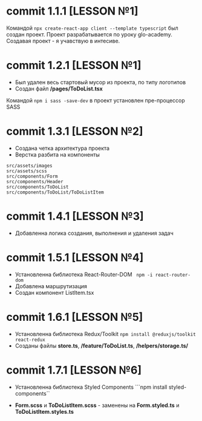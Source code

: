 # commit 1.1.1 [LESSON №1]

Командой ```npx create-react-app client --template typescript``` был создан проект. Проект разрабатывается по уроку glo-academy. Создавая проект - я учавствую в интесиве.

# commit 1.2.1 [LESSON №1]

- Был удален весь стартовый мусор из проекта, по типу логотипов
- Создан файл **/pages/ToDoList.tsx**

Командой ```npm i sass -save-dev``` в проект установлен пре-процессор SASS

# commit 1.3.1 [LESSON №2]

- Создана четка архитектура проекта
- Верстка разбита на компоненты

```
src/assets/images
src/assets/scss
src/components/Form
src/components/Header
src/components/ToDoList
src/components/ToDoList/ToDoListItem
```

# commit 1.4.1 [LESSON №3]

- Добавленна логика создания, выполнения и удаления задач

# commit 1.5.1 [LESSON №4]

- Установленна библиотека React-Router-DOM
``` npm -i react-router-dom```
- Добавлена маршрутизация
- Создан компонент ListItem.tsx

# commit 1.6.1 [LESSON №5]

- Установленна библиотека Redux/Toolkit
```npm install @reduxjs/toolkit react-redux```
- Созданы файлы **store.ts**, **/feature/ToDoList.ts**, **/helpers/storage.ts/**

# commit 1.7.1 [LESSON №6]

- Установленна библиотека Styled Components
```npm install styled-components``

- **Form.scss** и **ToDoListItem.scss** - заменены на **Form.styled.ts** и **ToDoListItem.styles.ts**